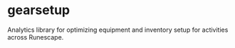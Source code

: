# gearsetup
Analytics library for optimizing equipment and inventory setup for activities across Runescape.
